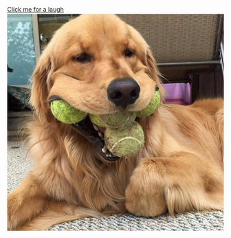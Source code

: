 <body >
    <a href ="https://www.youtube.com/watch?v=ag_2xI287BM"> Click me for a laugh </a >
    <img src="Golden Retriever.jpg"/>
</ body >
</ html >
